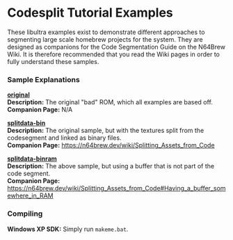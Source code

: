 # Codesplit Tutorial Examples

These libultra examples exist to demonstrate different approaches to segmenting large scale homebrew projects for the system. They are designed as companions for the Code Segmentation Guide on the N64Brew Wiki. It is therefore recommended that you read the Wiki pages in order to fully understand these samples.

### Sample Explanations
<ins>**original**</ins>  
**Description:** The original "bad" ROM, which all examples are based off.  
**Companion Page:** N/A

<ins>**splitdata-bin**</ins>  
**Description:** The original sample, but with the textures split from the codesegment and linked as binary files.  
**Companion Page:** https://n64brew.dev/wiki/Splitting_Assets_from_Code

<ins>**splitdata-binram**</ins>  
**Description:** The above sample, but using a buffer that is not part of the code segment.  
**Companion Page:** https://n64brew.dev/wiki/Splitting_Assets_from_Code#Having_a_buffer_somewhere_in_RAM

### Compiling
**Windows XP SDK:** Simply run `makeme.bat`.
